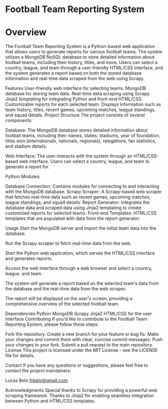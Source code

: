 # Football Team Reporting System

# Overview
The Football Team Reporting System is a Python-based web application that allows users to generate reports for various football teams. The system utilizes a MongoDB NoSQL database to store detailed information about football teams, including their history, titles, and more. Users can select a country, league, and team through a user-friendly HTML/CSS interface, and the system generates a report based on both the stored database information and real-time data scraped from the web using Scrapy.

Features
User-friendly web interface for selecting teams.
MongoDB database for storing team data.
Real-time data scraping using Scrapy.
Jinja2 templating for integrating Python and front-end HTML/CSS.
Customizable reports for each selected team.
Displays information such as team history, titles, recent games, upcoming matches, league standings, and squad details.
Project Structure
The project consists of several components:

Database: The MongoDB database stores detailed information about football teams, including their names, states, stadiums, year of foundation, titles won (internationals, nationals, regionals), relegations, fan statistics, and stadium details.

Web Interface: The user interacts with the system through an HTML/CSS-based web interface. Users can select a country, league, and team to generate a report for.

Python Modules:

Database Connection: Contains modules for connecting to and interacting with the MongoDB database.
Scrapy Scraper: A Scrapy-based web scraper that fetches real-time data such as recent games, upcoming matches, league standings, and squad details.
Report Generator: Integrates the database data and scraped data using Jinja2 templating to create customized reports for selected teams.
Front-end Templates: HTML/CSS templates that are populated with data from the report generator.

Usage
Start the MongoDB server and import the initial team data into the database.

Run the Scrapy scraper to fetch real-time data from the web.

Start the Python web application, which serves the HTML/CSS interface and generates reports.

Access the web interface through a web browser and select a country, league, and team.

The system will generate a report based on the selected team's data from the database and the real-time data from the web scraper.

The report will be displayed on the user's screen, providing a comprehensive overview of the selected football team.

Dependencies
Python
MongoDB
Scrapy
Jinja2
HTML/CSS for the user interface
Contributing
If you'd like to contribute to the Football Team Reporting System, please follow these steps:

Fork the repository.
Create a new branch for your feature or bug fix.
Make your changes and commit them with clear, concise commit messages.
Push your changes to your fork.
Submit a pull request to the main repository.
License
This project is licensed under the MIT License - see the LICENSE file for details.

Contact
If you have any questions or suggestions, please feel free to contact the project maintainers:

Lucas Belo
lhbelo@gmail.com

Acknowledgments
Special thanks to Scrapy for providing a powerful web scraping framework.
Thanks to Jinja2 for enabling seamless integration between Python and HTML/CSS templates.
